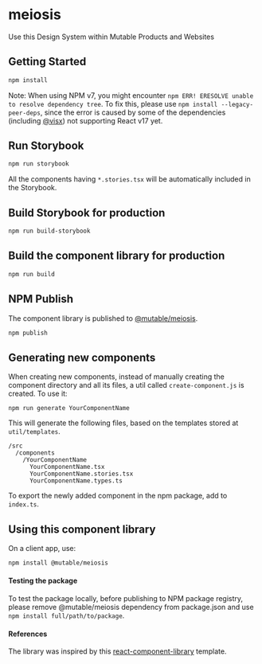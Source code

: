 # meiosis

Use this Design System within Mutable Products and Websites

## Getting Started

```bash
npm install
```

Note: When using NPM v7, you might encounter `npm ERR! ERESOLVE unable to resolve dependency tree`. To fix this, please use `npm install --legacy-peer-deps`, since the error is caused by some of the dependencies (including [@visx](https://github.com/airbnb/visx/issues/872)) not supporting React v17 yet. 

## Run Storybook 

```bash
npm run storybook
```
All the components having `*.stories.tsx` will be automatically included in the Storybook. 

## Build Storybook for production

```bash
npm run build-storybook
```

## Build the component library for production

```bash
npm run build
```

## NPM Publish

The component library is published to [@mutable/meiosis](https://www.npmjs.com/package/@mutable/meiosis). 

```bash
npm publish
```

## Generating new components
When creating new components, instead of manually creating the component directory and all its files, a util called `create-component.js` is created. To use it: 

```
npm run generate YourComponentName
```

This will generate the following files, based on the templates stored at `util/templates`. 

```
/src
  /components
    /YourComponentName
      YourComponentName.tsx
      YourComponentName.stories.tsx
      YourComponentName.types.ts
```

To export the newly added component in the npm package, add to `index.ts`. 

## Using this component library

On a client app, use:

```bash
npm install @mutable/meiosis
```

#### Testing the package

To test the package locally, before publishing to NPM package registry, please remove @mutable/meiosis dependency from package.json and use `npm install full/path/to/package`.


#### References

The library was inspired by this [react-component-library](https://github.com/HarveyD/react-component-library) template.
